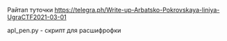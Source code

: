 Райтап туточки https://telegra.ph/Write-up-Arbatsko-Pokrovskaya-liniya-UgraCTF2021-03-01

apl_pen.py - скрипт для расшифрофки
